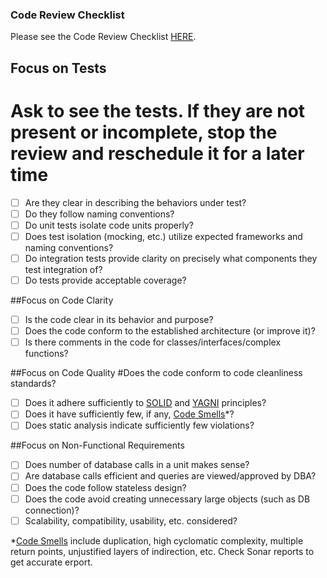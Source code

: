 ### Code Review Checklist

Please see the Code Review Checklist [HERE](https://liaison-intl.atlassian.net/wiki/display/TDD/Code+Review+Checklist).

## Focus on Tests
# Ask to see the tests. If they are not present or incomplete, stop the review and reschedule it for a later time
- [ ] Are they clear in describing the behaviors under test? 
- [ ] Do they follow naming conventions?
- [ ] Do unit tests isolate code units properly?
- [ ] Does test isolation (mocking, etc.) utilize expected frameworks and naming conventions?
- [ ] Do integration tests provide clarity on precisely what components they test integration of?
- [ ] Do tests provide acceptable coverage?

##Focus on Code Clarity
- [ ] Is the code clear in its behavior and purpose?
- [ ] Does the code conform to the established architecture (or improve it)?
- [ ] Is there comments in the code for classes/interfaces/complex functions?

##Focus on Code Quality
#Does the code conform to code cleanliness standards?
- [ ] Does it adhere sufficiently to [SOLID](https://en.wikipedia.org/wiki/SOLID_(object-oriented_design)) and [YAGNI](https://en.wikipedia.org/wiki/You_aren%27t_gonna_need_it) principles?
- [ ] Does it have sufficiently few, if any, [Code Smells](https://en.wikipedia.org/wiki/Code_smell)\*?
- [ ] Does static analysis indicate sufficiently few violations?

##Focus on Non-Functional Requirements
- [ ] Does number of database calls in a unit makes sense?
- [ ] Are database calls efficient and queries are viewed/approved by DBA?
- [ ] Does the code follow stateless design?
- [ ] Does the code avoid creating unnecessary large objects (such as DB connection)?
- [ ] Scalability, compatibility, usability, etc. considered?

\*[Code Smells](https://en.wikipedia.org/wiki/Code_smell) include duplication, high cyclomatic complexity, multiple return points, unjustified layers of indirection, etc.
Check Sonar reports to get accurate erport. 